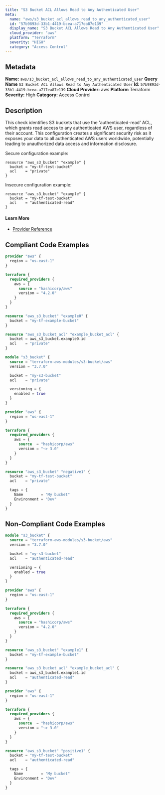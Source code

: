 ```yaml
---
title: "S3 Bucket ACL Allows Read to Any Authenticated User"
meta:
  name: "aws/s3_bucket_acl_allows_read_to_any_authenticated_user"
  id: "57b9893d-33b1-4419-bcea-a717ea87e139"
  display_name: "S3 Bucket ACL Allows Read to Any Authenticated User"
  cloud_provider: "aws"
  platform: "Terraform"
  severity: "HIGH"
  category: "Access Control"
---
```

## Metadata
**Name:** `aws/s3_bucket_acl_allows_read_to_any_authenticated_user`
**Query Name** `S3 Bucket ACL Allows Read to Any Authenticated User`
**Id:** `57b9893d-33b1-4419-bcea-a717ea87e139`
**Cloud Provider:** aws
**Platform** Terraform
**Severity:** High
**Category:** Access Control
## Description
This check identifies S3 buckets that use the 'authenticated-read' ACL, which grants read access to any authenticated AWS user, regardless of their account. This configuration creates a significant security risk as it exposes your data to all authenticated AWS users worldwide, potentially leading to unauthorized data access and information disclosure. 

Secure configuration example:
```
resource "aws_s3_bucket" "example" {
  bucket = "my-tf-test-bucket"
  acl    = "private"
}
```

Insecure configuration example:
```
resource "aws_s3_bucket" "example" {
  bucket = "my-tf-test-bucket"
  acl    = "authenticated-read"
}
```

#### Learn More

 - [Provider Reference](https://registry.terraform.io/providers/hashicorp/aws/latest/docs/resources/s3_bucket#acl)


## Compliant Code Examples
```terraform
provider "aws" {
  region = "us-east-1"
}

terraform {
  required_providers {
    aws = {
      source = "hashicorp/aws"
      version = "4.2.0"
    }
  }
}

resource "aws_s3_bucket" "example0" {
  bucket = "my-tf-example-bucket"
}

resource "aws_s3_bucket_acl" "example_bucket_acl" {
  bucket = aws_s3_bucket.example0.id
  acl    = "private"
}

```

```terraform
module "s3_bucket" {
  source = "terraform-aws-modules/s3-bucket/aws"
  version = "3.7.0"

  bucket = "my-s3-bucket"
  acl    = "private"

  versioning = {
    enabled = true
  }
}

```

```terraform
provider "aws" {
  region = "us-east-1"
}

terraform {
  required_providers {
    aws = {
      source  = "hashicorp/aws"
      version = "~> 3.0"
    }
  }
}

resource "aws_s3_bucket" "negative1" {
  bucket = "my-tf-test-bucket"
  acl    = "private"

  tags = {
    Name        = "My bucket"
    Environment = "Dev"
  }
}

```
## Non-Compliant Code Examples
```terraform
module "s3_bucket" {
  source = "terraform-aws-modules/s3-bucket/aws"
  version = "3.7.0"

  bucket = "my-s3-bucket"
  acl    = "authenticated-read"

  versioning = {
    enabled = true
  }
}

```

```terraform
provider "aws" {
  region = "us-east-1"
}

terraform {
  required_providers {
    aws = {
      source = "hashicorp/aws"
      version = "4.2.0"
    }
  }
}

resource "aws_s3_bucket" "example1" {
  bucket = "my-tf-example-bucket"
}

resource "aws_s3_bucket_acl" "example_bucket_acl" {
  bucket = aws_s3_bucket.example1.id
  acl    = "authenticated-read"
}

```

```terraform
provider "aws" {
  region = "us-east-1"
}

terraform {
  required_providers {
    aws = {
      source  = "hashicorp/aws"
      version = "~> 3.0"
    }
  }
}

resource "aws_s3_bucket" "positive1" {
  bucket = "my-tf-test-bucket"
  acl    = "authenticated-read"

  tags = {
    Name        = "My bucket"
    Environment = "Dev"
  }
}

```